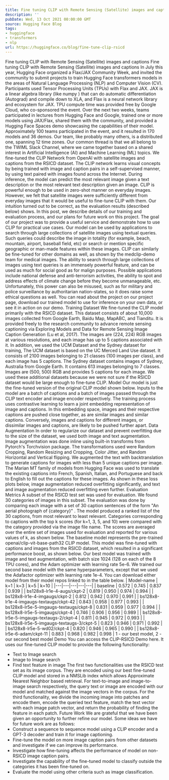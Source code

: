 ```yaml
---
title: Fine tuning CLIP with Remote Sensing (Satellite) images and captions
description: ''
pubDate: Wed, 13 Oct 2021 00:00:00 GMT
source: Hugging Face Blog
tags:
- huggingface
- transformers
- nlp
url: https://huggingface.co/blog/fine-tune-clip-rsicd
---
```


Fine tuning CLIP with Remote Sensing (Satellite) images and captions
Fine tuning CLIP with Remote Sensing (Satellite) images and captions
In July this year, Hugging Face organized a Flax/JAX Community Week, and invited the community to submit projects to train Hugging Face transformers models in the areas of Natural Language Processing (NLP) and Computer Vision (CV).
Participants used Tensor Processing Units (TPUs) with Flax and JAX. JAX is a linear algebra library (like numpy
) that can do automatic differentiation (Autograd) and compile down to XLA, and Flax is a neural network library and ecosystem for JAX. TPU compute time was provided free by Google Cloud, who co-sponsored the event.
Over the next two weeks, teams participated in lectures from Hugging Face and Google, trained one or more models using JAX/Flax, shared them with the community, and provided a Hugging Face Spaces demo showcasing the capabilities of their model. Approximately 100 teams participated in the event, and it resulted in 170 models and 36 demos.
Our team, like probably many others, is a distributed one, spanning 12 time zones. Our common thread is that we all belong to the TWIML Slack Channel, where we came together based on a shared interest in Artificial Intelligence (AI) and Machine Learning (ML) topics.
We fine-tuned the CLIP Network from OpenAI with satellite images and captions from the RSICD dataset. The CLIP network learns visual concepts by being trained with image and caption pairs in a self-supervised manner, by using text paired with images found across the Internet. During inference, the model can predict the most relevant image given a text description or the most relevant text description given an image. CLIP is powerful enough to be used in zero-shot manner on everyday images. However, we felt that satellite images were sufficiently different from everyday images that it would be useful to fine-tune CLIP with them. Our intuition turned out to be correct, as the evaluation results (described below) shows. In this post, we describe details of our training and evaluation process, and our plans for future work on this project.
The goal of our project was to provide a useful service and demonstrate how to use CLIP for practical use cases. Our model can be used by applications to search through large collections of satellite images using textual queries. Such queries could describe the image in totality (for example, beach, mountain, airport, baseball field, etc) or search or mention specific geographic or man-made features within these images. CLIP can similarly be fine-tuned for other domains as well, as shown by the medclip-demo team for medical images.
The ability to search through large collections of images using text queries is an immensely powerful feature, and can be used as much for social good as for malign purposes. Possible applications include national defense and anti-terrorism activities, the ability to spot and address effects of climate change before they become unmanageable, etc. Unfortunately, this power can also be misused, such as for military and police surveillance by authoritarian nation-states, so it does raise some ethical questions as well.
You can read about the project on our project page, download our trained model to use for inference on your own data, or see it in action on our demo.
Training
Dataset
We fine-tuned the CLIP model primarily with the RSICD dataset. This dataset consists of about 10,000 images collected from Google Earth, Baidu Map, MapABC, and Tianditu. It is provided freely to the research community to advance remote sensing captioning via Exploring Models and Data for Remote Sensing Image Caption Generation (Lu et al, 2017). The images are (224, 224) RGB images at various resolutions, and each image has up to 5 captions associated with it.
In addition, we used the UCM Dataset and the Sydney dataset for training, The UCM dataset is based on the UC Merced Land Use dataset. It consists of 2100 images belonging to 21 classes (100 images per class), and each image has 5 captions. The Sydney dataset contains images of Sydney, Australia from Google Earth. It contains 613 images belonging to 7 classes. Images are (500, 500) RGB and provides 5 captions for each image. We used these additional datasets because we were not sure if the RSICD dataset would be large enough to fine-tune CLIP.
Model
Our model is just the fine-tuned version of the original CLIP model shown below. Inputs to the model are a batch of captions and a batch of images passed through the CLIP text encoder and image encoder respectively. The training process uses contrastive learning to learn a joint embedding representation of image and captions. In this embedding space, images and their respective captions are pushed close together, as are similar images and similar captions. Conversely, images and captions for different images, or dissimilar images and captions, are likely to be pushed further apart.
Data Augmentation
In order to regularize our dataset and prevent overfitting due to the size of the dataset, we used both image and text augmentation.
Image augmentation was done inline using built-in transforms from Pytorch's Torchvision package. The transformations used were Random Cropping, Random Resizing and Cropping, Color Jitter, and Random Horizontal and Vertical flipping.
We augmented the text with backtranslation to generate captions for images with less than 5 unique captions per image. The Marian MT family of models from Hugging Face was used to translate the existing captions into French, Spanish, Italian, and Portuguese and back to English to fill out the captions for these images.
As shown in these loss plots below, image augmentation reduced overfitting significantly, and text and image augmentation reduced overfitting even further.
Evaluation
Metrics
A subset of the RSICD test set was used for evaluation. We found 30 categories of images in this subset. The evaluation was done by comparing each image with a set of 30 caption sentences of the form "An aerial photograph of {category}"
. The model produced a ranked list of the 30 captions, from most relevant to least relevant. Categories corresponding to captions with the top k scores (for k=1, 3, 5, and 10) were compared with the category provided via the image file name. The scores are averaged over the entire set of images used for evaluation and reported for various values of k, as shown below.
The baseline
model represents the pre-trained openai/clip-vit-base-path32
CLIP model. This model was fine-tuned with captions and images from the RSICD dataset, which resulted in a significant performance boost, as shown below.
Our best model was trained with image and text augmentation, with batch size 1024 (128 on each of the 8 TPU cores), and the Adam optimizer with learning rate 5e-6. We trained our second base model with the same hyperparameters, except that we used the Adafactor optimizer with learning rate 1e-4. You can download either model from their model repos linked to in the table below.
| Model-name | k=1 | k=3 | k=5 | k=10 |
|---|---|---|---|---|
| baseline | 0.572 | 0.745 | 0.837 | 0.939 |
| bs128x8-lr1e-4-augs/ckpt-2 | 0.819 | 0.950 | 0.974 | 0.994 |
| bs128x8-lr1e-4-imgaugs/ckpt-2 | 0.812 | 0.942 | 0.970 | 0.991 |
| bs128x8-lr1e-4-imgaugs-textaugs/ckpt-42 | 0.843 | 0.958 | 0.977 | 0.993 |
| bs128x8-lr5e-5-imgaugs-textaugs/ckpt-8 | 0.831 | 0.959 | 0.977 | 0.994 |
| bs128x8-lr5e-5-imgaugs/ckpt-4 | 0.746 | 0.906 | 0.956 | 0.989 |
| bs128x8-lr5e-5-imgaugs-textaugs-2/ckpt-4 | 0.811 | 0.945 | 0.972 | 0.993 |
| bs128x8-lr5e-5-imgaugs-textaugs-3/ckpt-5 | 0.823 | 0.946 | 0.971 | 0.992 |
| bs128x8-lr5e-5-wd02/ckpt-4 | 0.820 | 0.946 | 0.965 | 0.990 |
| bs128x8-lr5e-6-adam/ckpt-11 | 0.883 | 0.968 | 0.982 | 0.998 |
1 - our best model, 2 - our second best model
Demo
You can access the CLIP-RSICD Demo here. It uses our fine-tuned CLIP model to provide the following functionality:
- Text to Image search
- Image to Image search
- Find text feature in image
The first two functionalities use the RSICD test set as its image corpus. They are encoded using our best fine-tuned CLIP model and stored in a NMSLib index which allows Approximate Nearest Neighbor based retrieval. For text-to-image and image-to-image search respectively, the query text or image are encoded with our model and matched against the image vectors in the corpus. For the third functionality, we divide the incoming image into patches and encode them, encode the queried text feature, match the text vector with each image patch vector, and return the probability of finding the feature in each patch.
Future Work
We are grateful that we have been given an opportunity to further refine our model. Some ideas we have for future work are as follows:
- Construct a sequence to sequence model using a CLIP encoder and a GPT-3 decoder and train it for image captioning.
- Fine-tune the model on more image caption pairs from other datasets and investigate if we can improve its performance.
- Investigate how fine-tuning affects the performance of model on non-RSICD image caption pairs.
- Investigate the capability of the fine-tuned model to classify outside the categories it has been fine-tuned on.
- Evaluate the model using other criteria such as image classification.